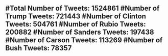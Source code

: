 #Total Number of Tweets: 1524861 
#Number of Trump Tweets: 721443
#Number of Clinton Tweets: 504761
#Number of Rubio Tweets: 200882
#Number of Sanders Tweets: 197438
#Number of Carson Tweets: 113269
#Number of Bush Tweets: 78357
---
